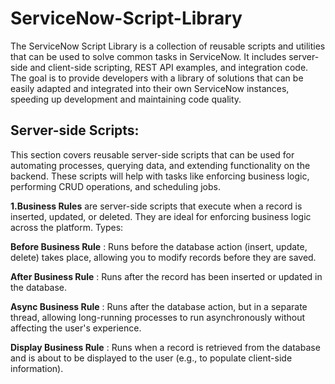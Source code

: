 # ServiceNow-Script-Library
The ServiceNow Script Library is a collection of reusable scripts and utilities that can be used to solve common tasks in ServiceNow. It includes server-side and client-side scripting, REST API examples, and integration code. The goal is to provide developers with a library of solutions that can be easily adapted and integrated into their own ServiceNow instances, speeding up development and maintaining code quality.

## Server-side Scripts:
This section covers reusable server-side scripts that can be used for automating processes, querying data, and extending functionality on the backend. These scripts will help with tasks like enforcing business logic, performing CRUD operations, and scheduling jobs.

**1.Business Rules** are server-side scripts that execute when a record is inserted, updated, or deleted. They are ideal for enforcing business logic across the platform.
Types:

**Before Business Rule** : Runs before the database action (insert, update, delete) takes place, allowing you to modify records before they are saved.

**After Business Rule** : Runs after the record has been inserted or updated in the database.

**Async Business Rule** : Runs after the database action, but in a separate thread, allowing long-running processes to run asynchronously without affecting the user's experience.

**Display Business Rule** : Runs when a record is retrieved from the database and is about to be displayed to the user (e.g., to populate client-side information).

